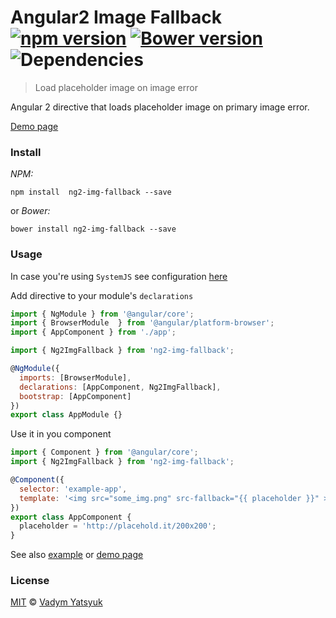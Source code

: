# Angular2 Image Fallback [![npm version](https://badge.fury.io/js/ng2-img-fallback.svg)](https://badge.fury.io/js/ng2-img-fallback) [![Bower version](https://badge.fury.io/bo/ng2-img-fallback.svg)](https://badge.fury.io/bo/ng2-img-fallback) ![Dependencies](https://david-dm.org/vadimdez/ng2-img-fallback.svg)

> Load placeholder image on image error

Angular 2 directive that loads placeholder image on primary image error.

[Demo page](https://vadimdez.github.io/ng2-img-fallback/)

### Install

*NPM:*

```
npm install  ng2-img-fallback --save
```
or *Bower:*

```
bower install ng2-img-fallback --save
```

### Usage

In case you're using ```SystemJS``` see configuration [here](https://github.com/VadimDez/ng2-img-fallback/blob/master/SYSTEMJS.md)


Add directive to your module's ```declarations```

```js
import { NgModule } from '@angular/core';
import { BrowserModule  } from '@angular/platform-browser';
import { AppComponent } from './app';

import { Ng2ImgFallback } from 'ng2-img-fallback';

@NgModule({
  imports: [BrowserModule],
  declarations: [AppComponent, Ng2ImgFallback],
  bootstrap: [AppComponent]
})
export class AppModule {}
```

Use it in you component

```js
import { Component } from '@angular/core';
import { Ng2ImgFallback } from 'ng2-img-fallback';

@Component({
  selector: 'example-app',
  template: '<img src="some_img.png" src-fallback="{{ placeholder }}" >'
})
export class AppComponent {
  placeholder = 'http://placehold.it/200x200';
}

```

See also [example](https://github.com/VadimDez/ng2-img-fallback/tree/master/example) or [demo page](https://vadimdez.github.io/ng2-img-fallback/)

### License

[MIT](https://tldrlegal.com/license/mit-license) © [Vadym Yatsyuk](https://github.com/vadimdez)
